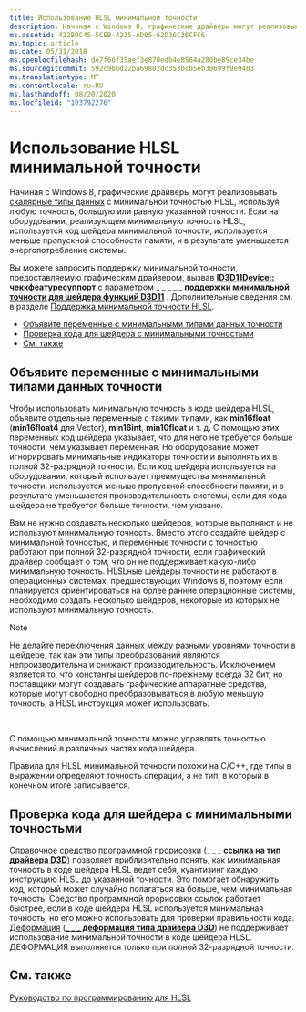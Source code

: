 ```yaml
---
title: Использование HLSL минимальной точности
description: Начиная с Windows 8, графические драйверы могут реализовывать скалярные типы данных с минимальной точностью HLSL, используя любую точность, большую или равную указанной точности.
ms.assetid: 422B0C45-5CEB-4235-AD05-62D36C36CFC6
ms.topic: article
ms.date: 05/31/2018
ms.openlocfilehash: de7f66f35aef3e870edb4e8564a280be89ce34be
ms.sourcegitcommit: 592c9bbd22ba69802dc353bcb5eb30699f9e9403
ms.translationtype: MT
ms.contentlocale: ru-RU
ms.lasthandoff: 08/20/2020
ms.locfileid: "103792276"
---
```

# <a name="using-hlsl-minimum-precision"></a>Использование HLSL минимальной точности

Начиная с Windows 8, графические драйверы могут реализовывать [скалярные типы данных](dx-graphics-hlsl-scalar.md) с минимальной точностью HLSL, используя любую точность, большую или равную указанной точности. Если на оборудовании, реализующем минимальную точность HLSL, используется код шейдера минимальной точности, используется меньше пропускной способности памяти, и в результате уменьшается энергопотребление системы.

Вы можете запросить поддержку минимальной точности, предоставляемую графическим драйвером, вызвав [**ID3D11Device:: чеккфеатуресуппорт**](/windows/desktop/api/d3d11/nf-d3d11-id3d11device-checkfeaturesupport) с параметром [**\_ \_ \_ \_ \_ поддержки минимальной точности для шейдера функций D3D11**](/windows/desktop/api/d3d11/ne-d3d11-d3d11_feature) . Дополнительные сведения см. в разделе [Поддержка минимальной точности HLSL](/windows/desktop/direct3d11/direct3d-11-1-features).

-   [Объявите переменные с минимальными типами данных точности](#declare-variables-with-minimum-precision-data-types)
-   [Проверка кода для шейдера с минимальными точностьми](#testing-your-minimum-precision-shader-code)
-   [См. также](#related-topics)

## <a name="declare-variables-with-minimum-precision-data-types"></a>Объявите переменные с минимальными типами данных точности

Чтобы использовать минимальную точность в коде шейдера HLSL, объявите отдельные переменные с такими типами, как **min16float** (**min16float4** для Vector), **min16int**, **min10float** и т. д. С помощью этих переменных код шейдера указывает, что для него не требуется больше точности, чем указывает переменная. Но оборудование может игнорировать минимальные индикаторы точности и выполнять их в полной 32-разрядной точности. Если код шейдера используется на оборудовании, который использует преимущества минимальной точности, используется меньше пропускной способности памяти, и в результате уменьшается производительность системы, если для кода шейдера не требуется больше точности, чем указано.

Вам не нужно создавать несколько шейдеров, которые выполняют и не используют минимальную точность. Вместо этого создайте шейдер с минимальной точностью, и переменные точности с точностью работают при полной 32-разрядной точности, если графический драйвер сообщает о том, что он не поддерживает какую-либо минимальную точность. HLSLные шейдеры точности не работают в операционных системах, предшествующих Windows 8, поэтому если планируется ориентироваться на более ранние операционные системы, необходимо создать несколько шейдеров, некоторые из которых не используют минимальную точность.

> [!Note]  
> Не делайте переключения данных между разными уровнями точности в шейдере, так как эти типы преобразований являются непроизводительна и снижают производительность. Исключением является то, что константы шейдеров по-прежнему всегда 32 бит, но поставщики могут создавать графические аппаратные средства, которые могут свободно преобразовываться в любую меньшую точность, а HLSL инструкция может использовать.

 

С помощью минимальной точности можно управлять точностью вычислений в различных частях кода шейдера.

Правила для HLSL минимальной точности похожи на C/C++, где типы в выражении определяют точность операции, а не тип, в который в конечном итоге записывается.

## <a name="testing-your-minimum-precision-shader-code"></a>Проверка кода для шейдера с минимальными точностьми

Справочное средство программной прорисовки ([**\_ \_ \_ ссылка на тип драйвера D3D**](/windows/desktop/api/d3dcommon/ne-d3dcommon-d3d_driver_type)) позволяет приблизительно понять, как минимальная точность в коде шейдера HLSL ведет себя, куантизинг каждую инструкцию HLSL до указанной точности. Это помогает обнаружить код, который может случайно полагаться на больше, чем минимальная точность. Средство программной прорисовки ссылок работает быстрее, если в коде шейдера HLSL используется минимальная точность, но его можно использовать для проверки правильности кода. [Деформация](/windows/desktop/direct3d11/overviews-direct3d-11-devices-create-warp) ([**\_ \_ \_ деформация типа драйвера D3D**](/windows/desktop/api/d3dcommon/ne-d3dcommon-d3d_driver_type)) не поддерживает использование минимальной точности в коде шейдера HLSL. ДЕФОРМАЦИЯ выполняется только при полной 32-разрядной точности.

## <a name="related-topics"></a>См. также

<dl> <dt>

[Руководство по программированию для HLSL](dx-graphics-hlsl-pguide.md)
</dt> </dl>

 

 